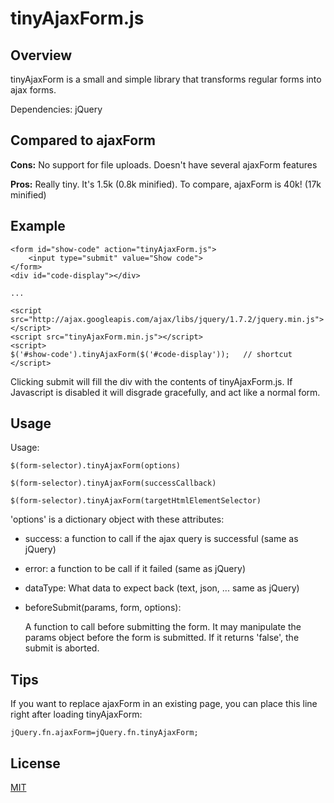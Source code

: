 # tinyAjaxForm.js

## Overview

tinyAjaxForm is a small and simple library that transforms regular forms into ajax forms.

Dependencies: jQuery

## Compared to ajaxForm

**Cons:** No support for file uploads. Doesn't have several ajaxForm features

**Pros:** Really tiny. It's 1.5k (0.8k minified). To compare, ajaxForm is 40k! (17k minified)

## Example

    <form id="show-code" action="tinyAjaxForm.js">
        <input type="submit" value="Show code">
    </form>
    <div id="code-display"></div>

    ...

    <script src="http://ajax.googleapis.com/ajax/libs/jquery/1.7.2/jquery.min.js"></script>
    <script src="tinyAjaxForm.min.js"></script>
    <script>
    $('#show-code').tinyAjaxForm($('#code-display'));   // shortcut
    </script>

Clicking submit will fill the div with the contents of tinyAjaxForm.js.
If Javascript is disabled it will disgrade gracefully, and act like a normal form.

## Usage

Usage:

    $(form-selector).tinyAjaxForm(options)

    $(form-selector).tinyAjaxForm(successCallback)

    $(form-selector).tinyAjaxForm(targetHtmlElementSelector)

'options' is a dictionary object with these attributes:

* success: a function to call if the ajax query is successful (same as jQuery)
* error: a function to be call if it failed (same as jQuery)
* dataType: What data to expect back (text, json, ... same as jQuery)

* beforeSubmit(params, form, options):

    A function to call before submitting the form.
    It may manipulate the params object before the form is submitted.
    If it returns 'false', the submit is aborted.



## Tips

If you want to replace ajaxForm in an existing page, you can place this line right after loading tinyAjaxForm:

    jQuery.fn.ajaxForm=jQuery.fn.tinyAjaxForm;

## License

[MIT](http://malsup.github.com/mit-license.txt)
